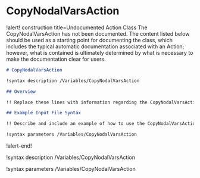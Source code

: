 # CopyNodalVarsAction

!alert! construction title=Undocumented Action Class
The CopyNodalVarsAction has not been documented. The content listed below should be used as a starting point for
documenting the class, which includes the typical automatic documentation associated with an Action;
however, what is contained is ultimately determined by what is necessary to make the documentation
clear for users.

```markdown
# CopyNodalVarsAction

!syntax description /Variables/CopyNodalVarsAction

## Overview

!! Replace these lines with information regarding the CopyNodalVarsAction action.

## Example Input File Syntax

!! Describe and include an example of how to use the CopyNodalVarsAction action.

!syntax parameters /Variables/CopyNodalVarsAction
```
!alert-end!

!syntax description /Variables/CopyNodalVarsAction

!syntax parameters /Variables/CopyNodalVarsAction
